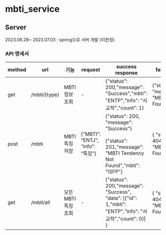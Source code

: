 # mbti_service


## Server
2023.06.28~ 2023.07.03 : spring으로 서버 개발 (이현정)

### API 명세서


|method|url|기능|request|success response|fail response|
|---|---|---|---|---|---|
|get|/mbti/{type}|MBTI 정보 조회|-|{"status": 200,"message": "Success","mbti": "ENTP","info": "사교적","count": 1}|{"status": 404, "message": "MBTI Type Not Found"}|
|post|/mbti|MBTI 특징 저장|{"MBTI”: “ENTJ”, “info”: “특징”}|{"status": 200, "message": "Success"} <br> <br> {"status": 201,"message": "MBTI Tendency Not Found","mbti": "ISFP"}|{ "status": 404,"message": "MBTI Type Not Found"}|
|get|/mbti/all|모든 MBTI 특징 조회|-|{"status": 200,"message": "Success", <br> "data": [{"id": 1,"mbti": "ENTP","info": "사교적","count": 0}] <br> }|{ "status": 404,"message": "MBTI Type Not Found"}|

